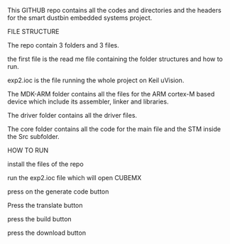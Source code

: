 This GITHUB repo contains all the codes and directories and the headers for the smart dustbin embedded systems project.

FILE STRUCTURE

The repo contain 3 folders and 3 files.

the first file is the read me file containing the folder structures and how to run.

exp2.ioc is the file running the whole project on Keil uVision.

The MDK-ARM folder contains all the files for the ARM cortex-M based device which include its assembler, linker and libraries.

The driver folder contains all the driver files.

The core folder contains all the code for the main file and the STM inside the Src subfolder. 


HOW TO RUN

install the files of the repo 

run the exp2.ioc file which will open CUBEMX 

press on the generate code button 

Press the translate button

press the build button

press the download button
